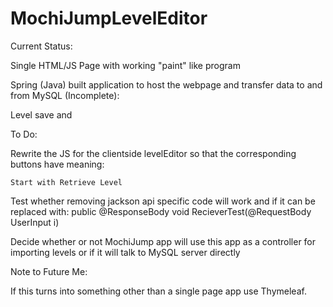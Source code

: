 # MochiJumpLevelEditor

Current Status:

Single HTML/JS Page with working "paint" like program

Spring (Java) built application to host the webpage and transfer data to and from MySQL (Incomplete):

Level save and 

To Do:

Rewrite the JS for the clientside levelEditor so that the corresponding buttons have meaning:

	Start with Retrieve Level

Test whether removing jackson api specific code will work and if it can be replaced with:
	public @ResponseBody void RecieverTest(@RequestBody UserInput i)

Decide whether or not MochiJump app will use this app as a controller for importing levels or if it will talk to MySQL server directly

Note to Future Me:

If this turns into something other than a single page app use Thymeleaf.
